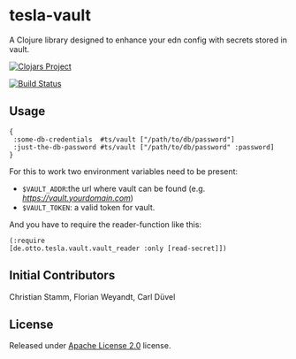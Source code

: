 # tesla-vault

A Clojure library designed to enhance your edn config with secrets stored in vault.

[![Clojars Project](http://clojars.org/de.otto/tesla-vault/latest-version.svg)](http://clojars.org/de.otto/tesla-vault)

[![Build Status](https://travis-ci.org/otto-de/tesla-vault.svg)](https://travis-ci.org/otto-de/tesla-vault)


## Usage

```edn
{
 :some-db-credentials  #ts/vault ["/path/to/db/password"]
 :just-the-db-password #ts/vault ["/path/to/db/password" :password] 
}
```

For this to work two environment variables need to be present:

* `$VAULT_ADDR`:the url where vault can be found (e.g.  _https://vault.yourdomain.com_)
* `$VAULT_TOKEN`: a valid token for vault.

And you have to require the reader-function like this:
```
(:require
[de.otto.tesla.vault.vault_reader :only [read-secret]])
```

## Initial Contributors

Christian Stamm, Florian Weyandt, Carl Düvel

## License
Released under [Apache License 2.0](http://www.apache.org/licenses/LICENSE-2.0) license.
